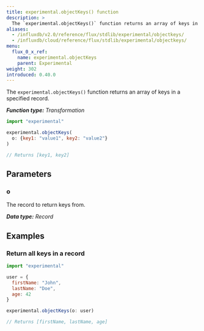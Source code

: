 ```yaml
---
title: experimental.objectKeys() function
description: >
  The `experimental.objectKeys()` function returns an array of keys in a specified record.
aliases:
  - /influxdb/v2.0/reference/flux/stdlib/experimental/objectkeys/
  - /influxdb/cloud/reference/flux/stdlib/experimental/objectkeys/
menu:
  flux_0_x_ref:
    name: experimental.objectKeys
    parent: Experimental
weight: 302
introduced: 0.40.0
---
```


The `experimental.objectKeys()` function returns an array of keys in a specified record.

_**Function type:** Transformation_

```js
import "experimental"

experimental.objectKeys(
  o: {key1: "value1", key2: "value2"}
)

// Returns [key1, key2]
```

## Parameters

### o
The record to return keys from.

_**Data type:** Record_

## Examples

### Return all keys in a record
```js
import "experimental"

user = {
  firstName: "John",
  lastName: "Doe",
  age: 42
}

experimental.objectKeys(o: user)

// Returns [firstName, lastName, age]
```
